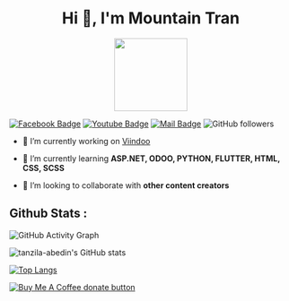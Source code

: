 <h1 align="center">Hi 👋, I'm Mountain Tran</h1>

<p align="center">
<img align="center" src="https://media.giphy.com/media/l1J9tiMFKV8R31J9m/giphy.gif" width="130">
<br>

[![Facebook Badge](https://img.shields.io/badge/Facebook-1877F2?style=for-the-badge&logo=facebook&logoColor=white)](https://www.facebook.com/mountaincoder)
[![Youtube Badge](https://img.shields.io/badge/YouTube-FF0000?style=for-the-badge&logo=youtube&logoColor=white)](https://www.youtube.com/channel/UCt5R4Wp-bi-Qu0PVDF5jLdw) 
[![Mail Badge](https://img.shields.io/badge/Gmail-D14836?style=for-the-badge&logo=gmail&logoColor=white)](mailto:mountaintran2021@gmail.com)
![GitHub followers](https://img.shields.io/github/followers/tranngocson1996?logo=GitHub&style=for-the-badge)

- 🔭 I’m currently working on [Viindoo](https://viindoo.com/)

- 🌱 I’m currently learning **ASP.NET, ODOO, PYTHON, FLUTTER, HTML, CSS, SCSS**

- 👯 I’m looking to collaborate with **other content creators**

## Github Stats : 

![GitHub Activity Graph](https://activity-graph.herokuapp.com/graph?username=tranngocson1996)

![tanzila-abedin's GitHub stats](https://github-readme-stats.vercel.app/api?username=tranngocson1996&show_icons=true&theme=dracula)

[![Top Langs](https://github-readme-stats.vercel.app/api/top-langs/?username=tranngocson1996&theme=dracula)](https://github.com/tranngocson1996/github-readme-stats)
<br/>

<span class="badge-buymeacoffee">
<a href="https://www.buymeacoffee.com/mountaintran" title="Donate to this project using Buy Me A Coffee"><img src="https://img.shields.io/badge/buy%20me%20a%20coffee-donate-yellow.svg" alt="Buy Me A Coffee donate button" /></a>
</span>

